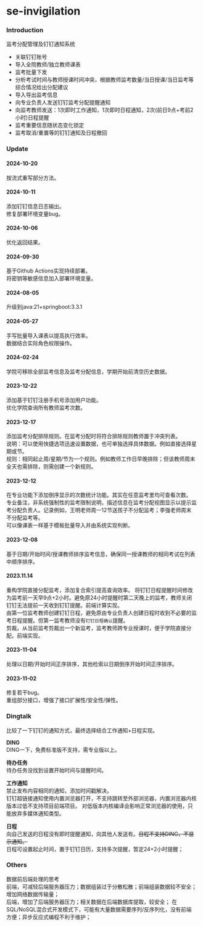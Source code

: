 # se-invigilation

### Introduction

监考分配管理及钉钉通知系统

- 关联钉钉账号
- 导入全院教师/独立教师课表
- 监考批量下发
- 分析考试时间与教师授课时间冲突，根据教师监考数量/当日授课/当日监考等综合情况给出分配建议
- 导入导出监考信息
- 向专业负责人发送钉钉监考分配提醒通知
- 向监考教师发送：1次即时工作通知，1次即时日程通知，2次(前日9点+考前2小时)日程提醒
- 监考重要信息随状态变化锁定
- 监考取消/重置等的钉钉通知及日程撤回

### Update

#### 2024-10-20

按流式重写部分方法。

#### 2024-10-11

添加钉钉信息日志输出。  
修复部署环境变量bug。

#### 2024-10-06

优化返回结果。

#### 2024-09-30

基于Github Actions实现持续部署。  
将密钥等敏感信息加入部署环境变量。  

#### 2024-08-05

升级到java:21+springboot:3.3.1

#### 2024-05-27

手写批量导入课表以提高执行效率。  
数据结合实际角色权限操作。

#### 2024-02-24

学院可移除全部监考信息及监考分配信息，学期开始前清空历史数据。

#### 2023-12-22

添加基于钉钉注册手机号添加用户功能。   
优化学院查询所有教师监考次数。  

#### 2023-12-17

添加监考分配排除规则。在监考分配时将符合排除规则教师置于冲突列表。  
说明：可以使用快捷选项迅速设置数据，也可单独选择具体数据。例如直接选择星期或节。  
规则：相同起止周/星期/节为一个规则。例如教师工作日早晚排除；但该教师周末全天也需排除，则需创建一个新规则。  

#### 2023-12-12

在专业功能下添加倒序显示的次数统计功能。其实在任意监考里均可查看次数。   
专业备注，非系统强制性的监考限制说明，描述信息在监考分配视图显示以提示监考分配负责人。记录例如，王明老师周一12节送孩子不分配监考；李强老师周末不分配监考等。   
可以像课表一样基于模板批量导入并由系统实现判断。

#### 2023-12-08

基于日期/开始时间/授课教师排序监考信息，确保同一授课教师的相同考试在列表中顺序排序。  

#### 2023.11.14

重构学院直接分配监考，添加复合索引提高查询效率。
将钉钉日程提醒时间修改为监考前一天早9点+2小时。避免原24小时提醒时第二天晚上的监考，教师关闭钉钉无法提前一天收到钉钉提醒。前端计算实现。    
由第一位监考教师创建钉钉日程，避免原由专业负责人创建日程时收到不必要的监考日程提醒。但第一监考教师没有`钉钉日程确认`提醒。    
剪裁。从当前监考剪裁出一个新监考，监考教师跨专业授课时，便于学院直接分配。前端实现。  

#### 2023-11-04

处理以日期/开始时间正序排序，其他检索以日期倒序开始时间正序排序。  

#### 2023-11-02

修复若干bug。   
重组部分接口，增强了接口扩展性/安全性/弹性。

### Dingtalk

比较了一下钉钉的通知方式，最终选择结合工作通知+日程实现。

**DING**  
DING一下，免费标准版不支持，需专业版以上。  

**待办任务**  
待办任务没找到设置开始时间与提醒时间。

**工作通知**  
禁止发布内容相同的通知，添加时间戳解决。  
钉钉超链接通知使用内置浏览器打开，不支持跳转至外部浏览器，内置浏览器内核版本过低不支持项目前端项目。
对低版本内核编译会影响正常浏览器的使用，只能放弃多媒体通知类型。

**日程**   
向自己发送的日程没有即时提醒通知，向其他人发送有。~~日程不支持DING，不显示通知。~~  
日程可设置起止时间，置于钉钉日历，支持多次提醒，暂定24+2小时提醒；  

### Others

数据前后端处理的思考   
前端，可减轻后端服务器压力；数据组装过于分散松散；前端组装数据较不安全；增加网络数据传输量；  
后端，增加了后端服务器压力；相关数据在后端数据库提取，较安全；
在SQL/NoSQL混合式开发模式下，可能有大量数据需要序列/反序列化，没有前端方便；异步反应式编程不利于维护；  